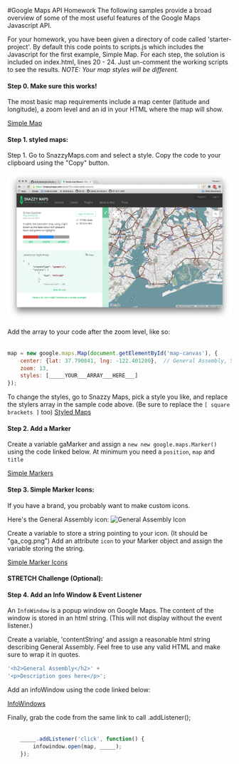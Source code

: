 #Google Maps API Homework
The following samples provide a broad overview of some of the most useful features of the Google Maps Javascript API.

For your homework, you have been given a directory of code called 'starter-project'. By default this code points to scripts.js which includes the Javascript for the first example, Simple Map. For each step, the solution is included on index.html, lines 20 - 24. Just un-comment the working scripts to see the results. *NOTE:  Your map styles will be different.*

#### Step 0. Make sure this works!
The most basic map requirements include a map center (latitude and longitude), a zoom level and an id in your HTML where the map will show.

<a href="https://developers.google.com/maps/documentation/javascript/examples/map-simple">Simple Map</a>


#### Step 1. styled maps:
Step 1. Go to SnazzyMaps.com and select a style. Copy the code to your clipboard using the "Copy" button.

![snazzy-maps screen-shot](snazzy-maps.png)

Add the array to your code after the zoom level, like so:

```js

map = new google.maps.Map(document.getElementById('map-canvas'), {
    center: {lat: 37.790841, lng: -122.401280},  // General Assembly, SF
    zoom: 13,
    styles: [_____YOUR___ARRAY___HERE___]
});

```

To change the styles, go to Snazzy Maps, pick a style you like, and replace the stylers array in the sample code above. (Be sure to replace the `[ square brackets ]` too) <a href="https://snazzymaps.com/">Styled Maps</a>


#### Step 2. Add a Marker

Create a variable gaMarker and assign a `new new google.maps.Marker()` using the code linked below. At minimum you need a `position`, `map` and `title`

<a href="https://developers.google.com/maps/documentation/javascript/examples/marker-simple">Simple Markers</a>


#### Step 3. Simple Marker Icons:
If you have a brand, you probably want to make custom icons.

Here's the General Assembly icon:
![General Assembly Icon](starter-code/ga_cog.png)

Create a variable to store a string pointing to your icon. (It should be "ga_cog.png")
Add an attribute `icon` to your Marker object and assign the variable storing the string.

<a href="https://developers.google.com/maps/documentation/javascript/examples/icon-simple">Simple Marker Icons</a>


#### STRETCH Challenge (Optional):

#### Step 4. Add an Info Window & Event Listener
An `InfoWindow` is a popup window on Google Maps. The content of the window is stored in an html string. (This will not display without the event listener.)

Create a variable, 'contentString' and assign a reasonable html string describing General Assembly. Feel free to use any valid HTML and make sure to wrap it in quotes.

```js
'<h2>General Assembly</h2>' +
'<p>Description goes here</p>';
```

Add an infoWindow using the code linked below:

<a href="https://developers.google.com/maps/documentation/javascript/examples/infowindow-simple">InfoWindows</a>

Finally, grab the code from the same link to call .addListener();

```js

    _____.addListener('click', function() {
        infowindow.open(map, _____);
    });

```



